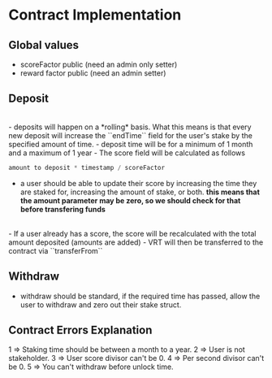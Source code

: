 # Contract Implementation

## Global values
- scoreFactor public (need an admin only setter)
- reward factor public (need an admin setter)

## Deposit
<br>
- deposits will happen on a *rolling* basis. What this means is that every new deposit will increase the ``endTime`` field for the user's stake by the specified amount of time.
- deposit time will be for a minimum of 1 month and a maximum of 1 year
- The score field will be calculated as follows

```js
amount to deposit * timestamp / scoreFactor
```
- a user should be able to update their score by increasing the time they are staked for, increasing the amount of stake, or both. **this means that the amount parameter may be zero, so we should check for that before transfering funds**
<br>
- If a user already has a score, the score will be recalculated with the total amount deposited (amounts are added)
- VRT will then be transferred to the contract via ``transferFrom``

## Withdraw
- withdraw should be standard, if the required time has passed, allow the user to withdraw and zero out their stake struct.

## Contract Errors Explanation
1 => Staking time should be between a month to a year.
2 => User is not stakeholder.
3 => User score divisor can't be 0.
4 => Per second divisor can't be 0.
5 => You can't withdraw before unlock time.